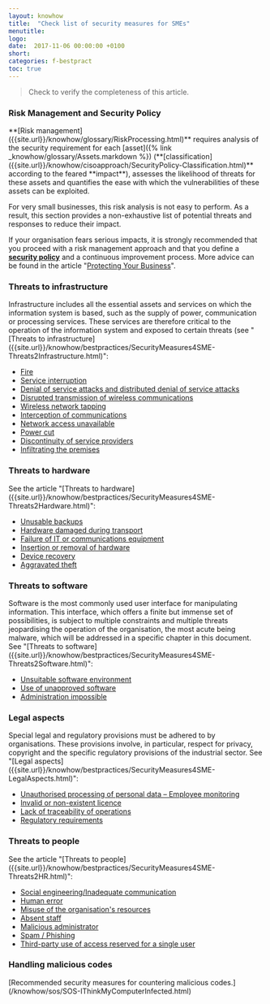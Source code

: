 ```yaml
---
layout: knowhow
title:  "Check list of security measures for SMEs"
menutitle:
logo:
date:  2017-11-06 00:00:00 +0100
short:
categories: f-bestpract
toc: true
---
```


> Check to verify the completeness of this article.

<h3 class="titre-page">Risk Management and Security Policy</h3>
**[Risk management]({{site.url}}/knowhow/glossary/RiskProcessing.html)** requires analysis of the security requirement for each [asset]({% link _knowhow/glossary/Assets.markdown %}) (**[classification]({{site.url}}/knowhow/cisoapproach/SecurityPolicy-Classification.html)** according to the feared **impact**), assesses the likelihood of threats for these assets and quantifies the ease with which the vulnerabilities of these assets can be exploited.

For very small businesses, this risk analysis is not easy to perform. As a result, this section provides a non-exhaustive list of potential threats and responses to reduce their impact.

If your organisation fears serious impacts, it is strongly recommended that you proceed with a risk management approach and that you define a **[security policy]({{site.url}}/knowhow/glossary/SecurityCharter.html)** and a continuous improvement process. More advice can be found in the article "[Protecting Your Business]({{site.url}}/publications/ProtectingYourCompany.html)".

<h3 class="titre-page">Threats to infrastructure</h3>
Infrastructure includes all the essential assets and services on which the information system is based, such as the supply of power, communication or processing services. These services are therefore critical to the operation of the information system and exposed to certain threats (see "[Threats to infrastructure]({{site.url}}/knowhow/bestpractices/SecurityMeasures4SME-Threats2Infrastructure.html)":

* [Fire]({{site.url}}/knowhow/bestpractices/SecurityMeasures4SME-Threats2Infrastructure.html#fire)
* [Service interruption]({{site.url}}/knowhow/bestpractices/SecurityMeasures4SME-Threats2Infrastructure.html#service-interruption)
* [Denial of service attacks and distributed denial of service attacks]({{site.url}}/knowhow/bestpractices/SecurityMeasures4SME-Threats2Infrastructure.html#denial-of-servicedistributed-service)
* [Disrupted transmission of wireless communications]({{site.url}}/knowhow/bestpractices/SecurityMeasures4SME-Threats2Infrastructure.html#disrupted-transmission-of-wireless-communications)
* [Wireless network tapping]({{site.url}}/knowhow/bestpractices/SecurityMeasures4SME-Threats2Infrastructure.html#wireless-network-tapping)
* [Interception of communications]({{site.url}}/knowhow/bestpractices/SecurityMeasures4SME-Threats2Infrastructure.html#interception-of-communications)
* [Network access unavailable]({{site.url}}/knowhow/bestpractices/SecurityMeasures4SME-Threats2Infrastructure.html#network-unavailability)
* [Power cut]({{site.url}}/knowhow/bestpractices/SecurityMeasures4SME-Threats2Infrastructure.html#power-cut)
* [Discontinuity of service providers]({{site.url}}/knowhow/bestpractices/SecurityMeasures4SME-Threats2Infrastructure.html#discontinuity-of-service-providers)
* [Infiltrating the premises]({{site.url}}/knowhow/bestpractices/SecurityMeasures4SME-Threats2Infrastructure.html#infiltrating-the-premises)

<h3 class="titre-page">Threats to hardware</h3>
See the article "[Threats to hardware]({{site.url}}/knowhow/bestpractices/SecurityMeasures4SME-Threats2Hardware.html)":

* [Unusable backups]({{site.url}}/knowhow/bestpractices/SecurityMeasures4SME-Threats2Hardware.html#unusable-backups)
* [Hardware damaged during transport]({{site.url}}/knowhow/bestpractices/SecurityMeasures4SME-Threats2Hardware.html#hardware-damaged-during-transport)
* [Failure of IT or communications equipment]({{site.url}}/knowhow/bestpractices/SecurityMeasures4SME-Threats2Hardware.html#failure-of-it-or-communications-equipment)
* [Insertion or removal of hardware]({{site.url}}/knowhow/bestpractices/SecurityMeasures4SME-Threats2Hardware.html#addition-or-removal-of-hardware)
* [Device recovery]({{site.url}}/knowhow/bestpractices/SecurityMeasures4SME-Threats2Hardware.html#device-recovery)
* [Aggravated theft]({{site.url}}/knowhow/bestpractices/SecurityMeasures4SME-Threats2Hardware.html#aggravated-theft)

<h3 class="titre-page">Threats to software</h3>
Software is the most commonly used user interface for manipulating information. This interface, which offers a finite but immense set of possibilities, is subject to multiple constraints and multiple threats jeopardising the operation of the organisation, the most acute being malware, which will be addressed in a specific chapter in this document. See "[Threats to software]({{site.url}}/knowhow/bestpractices/SecurityMeasures4SME-Threats2Software.html)":

* [Unsuitable software environment]({{site.url}}/knowhow/bestpractices/SecurityMeasures4SME-Threats2Software.html#unsuitable-software-environment)
* [Use of unapproved software]({{site.url}}/knowhow/bestpractices/SecurityMeasures4SME-Threats2Software.html#use-of-unapproved-software)
* [Administration impossible]({{site.url}}/knowhow/bestpractices/SecurityMeasures4SME-Threats2Software.html#unavailability-of-administrators)

<h3 class="titre-page">Legal aspects</h3>
Special legal and regulatory provisions must be adhered to by organisations. These provisions involve, in particular, respect for privacy, copyright and the specific regulatory provisions of the industrial sector. See "[Legal aspects]({{site.url}}/knowhow/bestpractices/SecurityMeasures4SME-LegalAspects.html)":

* [Unauthorised processing of personal data – Employee monitoring]({{site.url}}/knowhow/bestpractices/SecurityMeasures4SME-LegalAspects.html#unauthorised-processing-of-personal-data--employee-monitoring)
* [Invalid or non-existent licence]({{site.url}}/knowhow/bestpractices/SecurityMeasures4SME-LegalAspects.html#invalid-or-non-existent-licence)
* [Lack of traceability of operations]({{site.url}}/knowhow/bestpractices/SecurityMeasures4SME-LegalAspects.html#lack-of-traceability-of-operations)
* [Regulatory requirements]({{site.url}}/knowhow/bestpractices/SecurityMeasures4SME-LegalAspects.html#regulatory-requirements)

<h3 class="titre-page">Threats to people</h3>
See the article "[Threats to people]({{site.url}}/knowhow/bestpractices/SecurityMeasures4SME-Threats2HR.html)":

* [Social engineering/Inadequate communication]({{site.url}}/knowhow/bestpractices/SecurityMeasures4SME-Threats2HR.html#manipulation-of-people)
* [Human error]({{site.url}}/knowhow/bestpractices/SecurityMeasures4SME-Threats2HR.html#human-error-prevention-measures)
* [Misuse of the organisation's resources]({{site.url}}/knowhow/bestpractices/SecurityMeasures4SME-Threats2HR.html#misuse-of-it-resources)
* [Absent staff]({{site.url}}/knowhow/bestpractices/SecurityMeasures4SME-Threats2HR.html#staff-absences)
* [Malicious administrator]({{site.url}}/knowhow/bestpractices/SecurityMeasures4SME-Threats2HR.html#the-administrator)
* [Spam / Phishing]({{site.url}}/knowhow/bestpractices/SecurityMeasures4SME-Threats2HR.html#spam--phishing)
* [Third-party use of access reserved for a single user]({{site.url}}/knowhow/bestpractices/SecurityMeasures4SME-Threats2HR.html#use-of-limited-access-by-a-third-party)

<h3 class="titre-page">Handling malicious codes</h3>
[Recommended security measures for countering malicious codes.](/knowhow/sos/SOS-IThinkMyComputerInfected.html)
